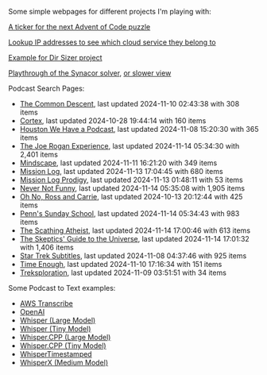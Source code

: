 Some simple webpages for different projects I'm playing with:

[A ticker for the next Advent of Code puzzle](https://seligman.github.io/aoc_ticker.html)

[Lookup IP addresses to see which cloud service they belong to](https://seligman.github.io/cloud-ips/index.html)

[Example for Dir Sizer project](https://seligman.github.io/dir_sizer/cost_example.html)

[Playthrough of the Synacor solver](https://seligman.github.io/synacor/run_script_speed.html), [or slower view](https://seligman.github.io/synacor/run_script.html)

Podcast Search Pages:
<!-- Podcasts Start -->
* [The Common Descent](https://seligman.github.io/podcasts/common_descent/common_descent.html), last updated 2024-11-10 02:43:38 with 308 items
* [Cortex](https://seligman.github.io/podcasts/cortex_pod/cortex_pod.html), last updated 2024-10-28 19:44:14 with 160 items
* [Houston We Have a Podcast](https://seligman.github.io/podcasts/houston_we_have_a_podcast/houston_we_have_a_podcast.html), last updated 2024-11-08 15:20:30 with 365 items
* [The Joe Rogan Experience](https://seligman.github.io/podcasts/jre/jre.html), last updated 2024-11-14 05:34:30 with 2,401 items
* [Mindscape](https://seligman.github.io/podcasts/mindscape/mindscape.html), last updated 2024-11-11 16:21:20 with 349 items
* [Mission Log](https://seligman.github.io/podcasts/mission_log/mission_log.html), last updated 2024-11-13 17:04:45 with 680 items
* [Mission Log Prodigy](https://seligman.github.io/podcasts/ml_prodigy/ml_prodigy.html), last updated 2024-11-13 01:48:11 with 53 items
* [Never Not Funny](https://seligman.github.io/podcasts/nevernotfunny/nevernotfunny.html), last updated 2024-11-14 05:35:08 with 1,905 items
* [Oh No, Ross and Carrie](https://seligman.github.io/podcasts/oh_no/oh_no.html), last updated 2024-10-13 20:12:44 with 425 items
* [Penn's Sunday School](https://seligman.github.io/podcasts/penn_sunday_school/penn_sunday_school.html), last updated 2024-11-14 05:34:43 with 983 items
* [The Scathing Atheist](https://seligman.github.io/podcasts/scathing/scathing.html), last updated 2024-11-14 17:00:46 with 613 items
* [The Skeptics' Guide to the Universe](https://seligman.github.io/podcasts/sgu/sgu.html), last updated 2024-11-14 17:01:32 with 1,406 items
* [Star Trek Subtitles](https://seligman.github.io/star_trek_subtitles/star_trek_subtitles.html), last updated 2024-11-08 04:37:46 with 925 items
* [Time Enough](https://seligman.github.io/podcasts/time_enough/time_enough.html), last updated 2024-11-10 17:16:34 with 151 items
* [Treksploration](https://seligman.github.io/podcasts/treksploration/treksploration.html), last updated 2024-11-09 03:51:51 with 34 items
<!-- Podcasts End -->

Some Podcast to Text examples:
* [AWS Transcribe](https://seligman.github.io/podcast_to_text/Example-Results-AWS-Transcribe.html)
* [OpenAI](https://seligman.github.io/podcast_to_text/Example-Results-OpenAI.html)
* [Whisper (Large Model)](https://seligman.github.io/podcast_to_text/Example-Results-Whisper-Large.html)
* [Whisper (Tiny Model)](https://seligman.github.io/podcast_to_text/Example-Results-Whisper-Tiny.html)
* [Whisper.CPP (Large Model)](https://seligman.github.io/podcast_to_text/Example-Results-Whisper_CPP-Large.html)
* [Whisper.CPP (Tiny Model)](https://seligman.github.io/podcast_to_text/Example-Results-Whisper_CPP-Tiny.html)
* [WhisperTimestamped](https://seligman.github.io/podcast_to_text/Example-Results-WhisperTimestamped-Medium.html)
* [WhisperX (Medium Model)](https://seligman.github.io/podcast_to_text/Example-Results-WhisperX-Medium.html)
